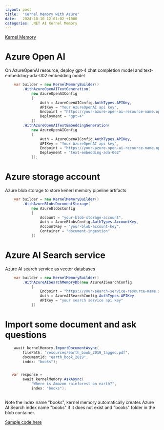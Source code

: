 ```yaml
---
layout: post
title:  "Kernel Memory with Azure"
date:   2024-10-10 12:01:02 +1000
categories: .NET AI Kernel Memory
---
```


[Kernel Memory](https://github.com/microsoft/kernel-memory)

# Azure Open AI
On AzureOpenAI resource, deploy gpt-4 chat completion model and text-embedding-ada-002 embedding model
```c#
    var builder = new KernelMemoryBuilder()
        .WithAzureOpenAITextGeneration(
            new AzureOpenAIConfig
            {
                Auth = AzureOpenAIConfig.AuthTypes.APIKey,
                APIKey = "Your AzureOpenAI api key",
                Endpoint = "https://your-azure-open-ai-resource-name.openai.azure.com",
                Deployment = "gpt-4"
            })
        .WithAzureOpenAITextEmbeddingGeneration(
            new AzureOpenAIConfig
            {
                Auth = AzureOpenAIConfig.AuthTypes.APIKey,
                APIKey = "Your AzureOpenAI api key",
                Endpoint = "https://your-azure-open-ai-resource-name.openai.azure.com",
                Deployment = "text-embedding-ada-002"
            });
```

# Azure storage account 
Azure blob storage to store kenerl memory pipeline artifacts
```c#
    var builder = new KernelMemoryBuilder()
        .WithAzureBlobsDocumentStorage(
            new AzureBlobsConfig
            {
                Account = "your-blob-storage-account",
                Auth = AzureBlobsConfig.AuthTypes.AccountKey,
                AccountKey = "your-blob-account-key",
                Container = "document-ingestion"
            })
```

# Azure AI Search service
Azure AI search service as vector databases
```c#
    var builder = new KernelMemoryBuilder()
        .WithAzureAISearchMemoryDb(new AzureAISearchConfig
            {
                Endpoint = "https://your-search-service-resource-name.search.windows.net",
                Auth = AzureAISearchConfig.AuthTypes.APIKey,
                APIKey = "your search service api key"
            })
```

# Import some document and ask questions
```c#
    await kernelMemory.ImportDocumentAsync(
        filePath: "resources/earth_book_2019_tagged.pdf",
        documentId: "earth_book_2019",
        index: "books");


   var response =
        await kernelMemory.AskAsync(
            "Where is Amazon rainforest on earth?", 
            index: "books");    
    
```
Note the index name "books", kernel memory automatically creates Azure AI Search index name "books" if it does not exist and "books" folder in the blob container.

[Sample code here](https://github.com/StormHub/stormhub/tree/main/resources/2024-11-18/ConsoleApp)

